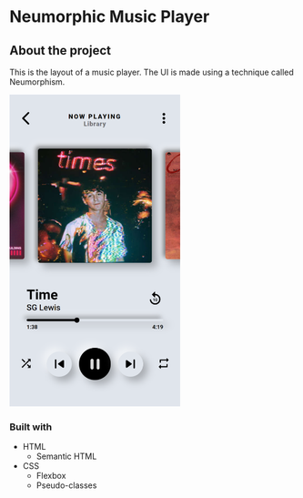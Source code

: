 # Neumorphic Music Player

## About the project

This is the layout of a music player. The UI is made using a technique called Neumorphism. 

<img src="./screen1.png" alt="Neumorphic Music Player Screenshot 1" width="300"/>

### Built with

- HTML
  - Semantic HTML
- CSS
  - Flexbox
  - Pseudo-classes

